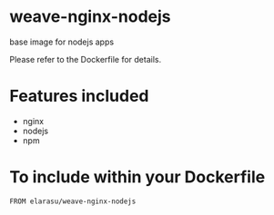 # weave-nginx-nodejs
base image for nodejs apps 

Please refer to the Dockerfile for details.

# Features included
 * nginx
 * nodejs
 * npm

# To include within your Dockerfile

    FROM elarasu/weave-nginx-nodejs

